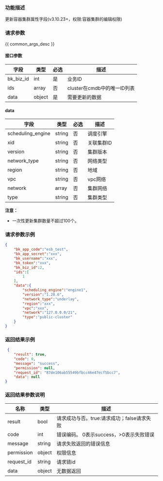 ### 功能描述

更新容器集群属性字段(v3.10.23+，权限:容器集群的编辑权限)
### 请求参数

{{ common_args_desc }}

#### 接口参数
| 字段                |  类型      | 必选   |  描述      |
|---------------------|------------|--------|------------|
| bk_biz_id    |  int  | 是     | 业务ID|
| ids           | array        | 否     | cluster在cmdb中的唯一ID列表|
| data         | object     | 是     | 需要更新的数据 |

#### data

| 字段      |  类型      | 必选   |  描述      |
|-----------|------------|--------|------------|
| scheduling_engine |  string  | 否  | 调度引擎 |
| xid |  string  | 否   | 关联集群ID |
| version   |  string  | 否   | 集群版本 |
| network_type   |  string  | 否   | 网络类型 |
| region |  string  | 否    | 地域|
| vpc |  string  | 否    | vpc网络|
| network |  array  | 否    | 集群网络|
| type |  string  | 否     | 集群类型 |

**注意：**
- 一次性更新集群数量不超过100个。

### 请求参数示例

```json
{
    "bk_app_code":"esb_test",
    "bk_app_secret":"xxx",
    "bk_username":"xxx",
    "bk_token":"xxx",
    "bk_biz_id":2,
    "ids":[
        1
    ],
    "data":{
        "scheduling_engine":"engine1",
        "version":"1.20.6",
        "network_type":"underlay",
        "region":"xxx",
        "vpc":"xxx",
        "network":"127.0.0.0/21",
        "type":"public-cluster"
    }
}
```

### 返回结果示例

```json
 {
    "result": true,
    "code": 0,
    "message": "success",
    "permission": null,
    "request_id": "87de106ab55549bfbcc46e47ecf5bcc7",
    "data": null
}
```
### 返回结果参数说明

| 名称    | 类型   | 描述                                    |
| ------- | ------ | ------------------------------------- |
| result  | bool   | 请求成功与否。true:请求成功；false请求失败 |
| code    | int    | 错误编码。 0表示success，>0表示失败错误   |
| message | string | 请求失败返回的错误信息                   |
| permission    | object | 权限信息    |
| request_id    | string | 请求链id    |
| data    | object | 无数据返回                          |
